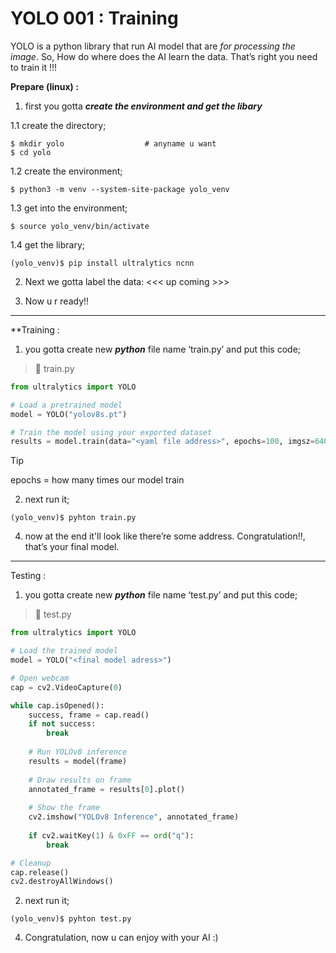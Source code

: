 # YOLO 001 : Training

YOLO is a python library that run AI model that are *for processing the image*. 
So, How do where does the AI learn the data. That’s right you need to train it !!!

**Prepare (linux) :** 
1. first you gotta ***create the environment and get the libary***

1.1 create the directory; 
```
$ mkdir yolo                  # anyname u want
$ cd yolo
```
1.2 create the environment;
```
$ python3 -m venv --system-site-package yolo_venv
```
1.3 get into the environment;
```
$ source yolo_venv/bin/activate
```
1.4 get the library;
```
(yolo_venv)$ pip install ultralytics ncnn
```
    
2. Next we gotta label the data:
   <<< up coming >>>
   
4. Now u r ready!!

***

**Training :
1. you gotta create new ***python*** file name ‘train.py’ and put this code;
> 📄 train.py
```python 
from ultralytics import YOLO

# Load a pretrained model
model = YOLO("yolov8s.pt")

# Train the model using your exported dataset
results = model.train(data="<yaml file address>", epochs=100, imgsz=640)
```

> [!tip]
epochs = how many times our model train

2. next run it;
```
(yolo_venv)$ pyhton train.py
```

4. now at the end it'll look like there’re some address. Congratulation!!, that’s your final model.

***

Testing :
1. you gotta create new ***python*** file name ‘test.py’ and put this code;
> 📄 test.py
```python 
from ultralytics import YOLO

# Load the trained model
model = YOLO("<final model adress>")

# Open webcam
cap = cv2.VideoCapture(0)

while cap.isOpened():
    success, frame = cap.read()
    if not success:
	    break
	
    # Run YOLOv8 inference
    results = model(frame)
	
    # Draw results on frame
    annotated_frame = results[0].plot()
	
    # Show the frame
    cv2.imshow("YOLOv8 Inference", annotated_frame)
	
    if cv2.waitKey(1) & 0xFF == ord("q"):
        break

# Cleanup
cap.release()
cv2.destroyAllWindows()
```

2. next run it;
```
(yolo_venv)$ pyhton test.py
```

4. Congratulation, now u can enjoy with your AI :)
